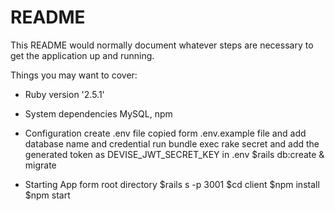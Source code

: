 # README

This README would normally document whatever steps are necessary to get the
application up and running.

Things you may want to cover:

* Ruby version
  '2.5.1'
* System dependencies
  MySQL, npm

* Configuration
  create .env file copied form .env.example file and add database name and credential
  run bundle exec rake secret and add the generated token as DEVISE_JWT_SECRET_KEY in .env
  $rails db:create & migrate

* Starting App
  form root directory $rails s -p 3001
  $cd client
  $npm install
  $npm start
